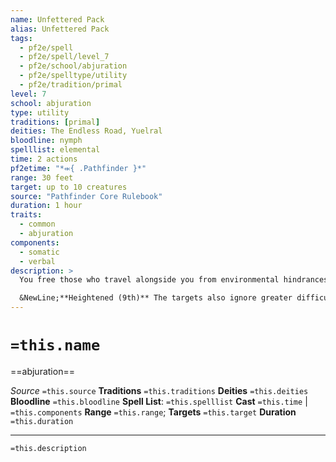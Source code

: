 ```yaml
---
name: Unfettered Pack
alias: Unfettered Pack
tags:
  - pf2e/spell
  - pf2e/spell/level_7
  - pf2e/school/abjuration
  - pf2e/spelltype/utility
  - pf2e/tradition/primal
level: 7
school: abjuration
type: utility
traditions: [primal]
deities: The Endless Road, Yuelral
bloodline: nymph
spelllist: elemental
time: 2 actions
pf2etime: "*⬺{ .Pathfinder }*"
range: 30 feet
target: up to 10 creatures
source: "Pathfinder Core Rulebook"
duration: 1 hour
traits:
  - common
  - abjuration
components:
  - somatic
  - verbal
description: >
  You free those who travel alongside you from environmental hindrances. Targets don't take circumstance penalties to Speed from vegetation, rubble, winds, or other properties of the environment, whether or not the environment is magical, and they ignore difficult terrain from such environmental properties.

  &NewLine;**Heightened (9th)** The targets also ignore greater difficult terrain from environmental properties.
---
```

# `=this.name`
==abjuration==

*Source* `=this.source`
**Traditions** `=this.traditions`
**Deities** `=this.deities`
**Bloodline** `=this.bloodline`
**Spell List**: `=this.spelllist`
**Cast** `=this.time` | `=this.components`
**Range** `=this.range`; **Targets** `=this.target`
**Duration** `=this.duration`

***
`=this.description`